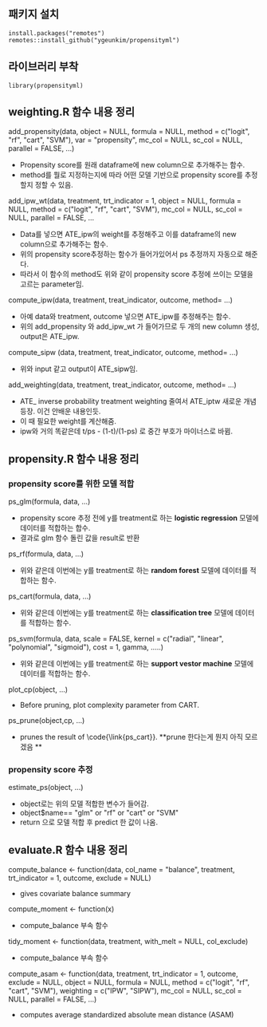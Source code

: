 ## 패키지 설치

```
install.packages("remotes")
remotes::install_github("ygeunkim/propensityml")

```

## 라이브러리 부착

```
library(propensityml)

```

## weighting.R 함수 내용 정리
add_propensity(data, object = NULL, formula = NULL, method = c("logit", "rf", "cart", "SVM"), var = "propensity", mc_col = NULL, sc_col = NULL, parallel = FALSE, ...)
 - Propensity score를 원래 dataframe에 new column으로 추가해주는 함수. 
 - method를 뭘로 지정하는지에 따라 어떤 모델 기반으로 propensity score를 추정할지 정할 수 있음.

add_ipw_wt(data, treatment, trt_indicator = 1, object = NULL, formula = NULL, method = c("logit", "rf", "cart", "SVM"), mc_col = NULL, sc_col = NULL, parallel = FALSE, ...
 - Data를 넣으면 ATE_ipw의 weight를 추정해주고 이를 dataframe의 new column으로 추가해주는 함수. 
 - 위의 propensity score추정하는 함수가 들어가있어서 ps 추정까지 자동으로 해준다. 
 - 따라서 이 함수의 method도 위와 같이 propensity score 추정에 쓰이는 모델을 고르는 parameter임.

compute_ipw(data, treatment, treat_indicator, outcome, method= ...)
 - 아예 data와 treatment, outcome 넣으면 ATE_ipw를 추정해주는 함수. 
 - 위의 add_propensity 와 add_ipw_wt 가 들어가므로 두 개의 new column 생성, output은 ATE_ipw.

compute_sipw (data, treatment, treat_indicator, outcome, method= ...)
 - 위와 input 같고 output이 ATE_sipw임.

add_weighting(data, treatment, treat_indicator, outcome, method= ...)
 - ATE_ inverse probability treatment weighting 줄여서 ATE_iptw 새로운 개념 등장. 이건 안배운 내용인듯. 
 - 이 때 필요한 weight를 계산해줌. 
 - ipw와 거의 똑같은데 t/ps - (1-t)/(1-ps) 로 중간 부호가 마이너스로 바뀜.

## propensity.R 함수 내용 정리
### propensity score를 위한 모델 적합

ps_glm(formula, data, ...)
 - propensity score 추정 전에 y를 treatment로 하는 **logistic regression** 모델에 데이터를 적합하는 합수.
 - 결과로 glm 함수 돌린 값을 result로 반환

ps_rf(formula, data, ...)
 - 위와 같은데 이번에는 y를 treatment로 하는 **random forest** 모델에 데이터를 적합하는 함수.

ps_cart(formula, data, ...)
 - 위와 같은데 이번에는 y를 treatment로 하는 **classification tree** 모델에 데이터를 적합하는 함수.

ps_svm(formula, data, scale = FALSE, kernel = c("radial", "linear", "polynomial", "sigmoid"), cost = 1, gamma, .....)
 - 위와 같은데 이번에는 y를 treatment로 하는 **support vestor machine** 모델에 데이터를 적합하는 함수.

plot_cp(object, ...)
 - Before pruning, plot complexity parameter from CART.

ps_prune(object,cp, ...)
 - prunes the result of \code{\link{ps_cart}}. **prune 한다는게 뭔지 아직 모르겠음 **

### propensity score 추정

estimate_ps(object, ...)
 - object로는 위의 모델 적합한 변수가 들어감.
 - object$name== "glm" or "rf" or "cart" or "SVM" 
 - return 으로 모델 적합 후 predict 한 값이 나옴.

## evaluate.R 함수 내용 정리
compute_balance <- function(data, col_name = "balance", treatment, trt_indicator = 1, outcome, exclude = NULL)
 - gives covariate balance summary

compute_moment <- function(x)
 - compute_balance 부속 함수

tidy_moment <- function(data, treatment, with_melt = NULL, col_exclude)
 - compute_balance 부속 함수
 
compute_asam <- function(data, treatment, trt_indicator = 1, outcome, exclude = NULL,
                         object = NULL, formula = NULL, method = c("logit", "rf", "cart", "SVM"), weighting = c("IPW", "SIPW"), mc_col = NULL, sc_col = NULL, parallel = FALSE, ...)
 - computes average standardized absolute mean distance (ASAM)
                     
                         

